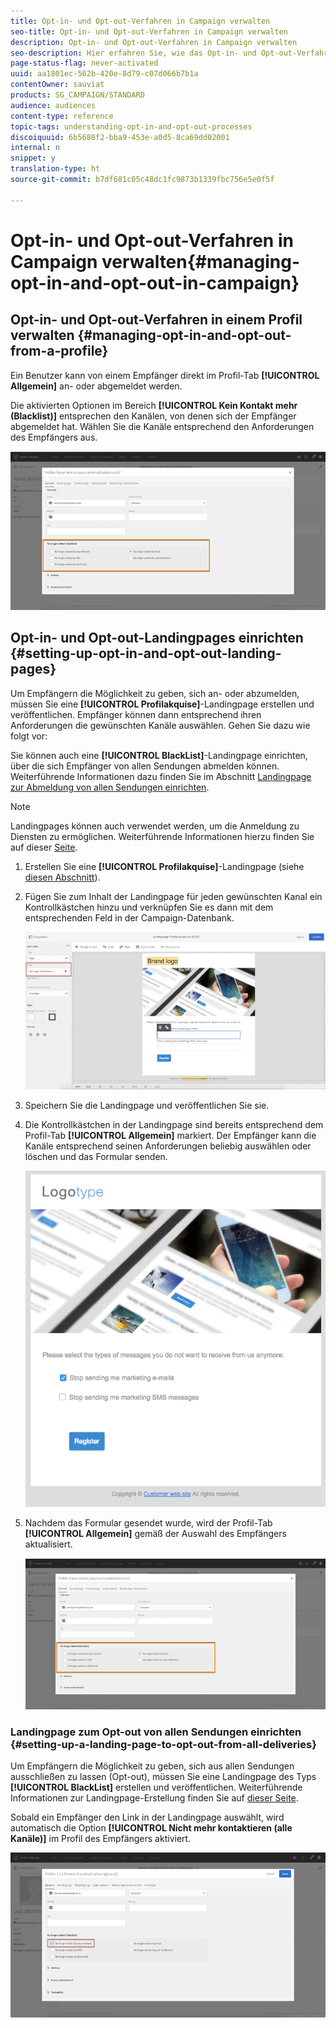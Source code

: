 ```yaml
---
title: Opt-in- und Opt-out-Verfahren in Campaign verwalten
seo-title: Opt-in- und Opt-out-Verfahren in Campaign verwalten
description: Opt-in- und Opt-out-Verfahren in Campaign verwalten
seo-description: Hier erfahren Sie, wie das Opt-in- und Opt-out-Verfahren in Adobe Campaign funktioniert.
page-status-flag: never-activated
uuid: aa1801ec-562b-420e-8d79-c07d066b7b1a
contentOwner: sauviat
products: SG_CAMPAIGN/STANDARD
audience: audiences
content-type: reference
topic-tags: understanding-opt-in-and-opt-out-processes
discoiquuid: 6b5680f2-bba9-453e-a0d5-8ca69dd02001
internal: n
snippet: y
translation-type: ht
source-git-commit: b7df681c05c48dc1fc9873b1339fbc756e5e0f5f

---
```



# Opt-in- und Opt-out-Verfahren in Campaign verwalten{#managing-opt-in-and-opt-out-in-campaign}

## Opt-in- und Opt-out-Verfahren in einem Profil verwalten {#managing-opt-in-and-opt-out-from-a-profile}

Ein Benutzer kann von einem Empfänger direkt im Profil-Tab **[!UICONTROL Allgemein]** an- oder abgemeldet werden.

Die aktivierten Optionen im Bereich **[!UICONTROL Kein Kontakt mehr (Blacklist)]** entsprechen den Kanälen, von denen sich der Empfänger abgemeldet hat. Wählen Sie die Kanäle entsprechend den Anforderungen des Empfängers aus.

![](assets/optin_landingpage_3.png)

## Opt-in- und Opt-out-Landingpages einrichten  {#setting-up-opt-in-and-opt-out-landing-pages}

Um Empfängern die Möglichkeit zu geben, sich an- oder abzumelden, müssen Sie eine **[!UICONTROL Profilakquise]**-Landingpage erstellen und veröffentlichen. Empfänger können dann entsprechend ihren Anforderungen die gewünschten Kanäle auswählen. Gehen Sie dazu wie folgt vor:

Sie können auch eine **[!UICONTROL BlackList]**-Landingpage einrichten, über die sich Empfänger von allen Sendungen abmelden können. Weiterführende Informationen dazu finden Sie im Abschnitt [Landingpage zur Abmeldung von allen Sendungen einrichten](../../audiences/using/managing-opt-in-and-opt-out-in-campaign.md#setting-up-a-landing-page-to-opt-out-from-all-deliveries).

>[!NOTE]
>
>Landingpages können auch verwendet werden, um die Anmeldung zu Diensten zu ermöglichen. Weiterführende Informationen hierzu finden Sie auf dieser [Seite](../../channels/using/designing-a-landing-page.md#linking-a-form-to-a-service).

1. Erstellen Sie eine **[!UICONTROL Profilakquise]**-Landingpage (siehe [diesen Abschnitt](../../channels/using/about-landing-pages.md)).
1. Fügen Sie zum Inhalt der Landingpage für jeden gewünschten Kanal ein Kontrollkästchen hinzu und verknüpfen Sie es dann mit dem entsprechenden Feld in der Campaign-Datenbank.

   ![](assets/optin_landingpage_1.png)

1. Speichern Sie die Landingpage und veröffentlichen Sie sie.
1. Die Kontrollkästchen in der Landingpage sind bereits entsprechend dem Profil-Tab **[!UICONTROL Allgemein]** markiert. Der Empfänger kann die Kanäle entsprechend seinen Anforderungen beliebig auswählen oder löschen und das Formular senden.

   ![](assets/optin_landingpage_2.png)

1. Nachdem das Formular gesendet wurde, wird der Profil-Tab **[!UICONTROL Allgemein]** gemäß der Auswahl des Empfängers aktualisiert.

   ![](assets/optin_landingpage_3.png)

### Landingpage zum Opt-out von allen Sendungen einrichten {#setting-up-a-landing-page-to-opt-out-from-all-deliveries}

Um Empfängern die Möglichkeit zu geben, sich aus allen Sendungen ausschließen zu lassen (Opt-out), müssen Sie eine Landingpage des Typs **[!UICONTROL BlackList]** erstellen und veröffentlichen. Weiterführende Informationen zur Landingpage-Erstellung finden Sie auf [dieser Seite](../../channels/using/about-landing-pages.md).

Sobald ein Empfänger den Link in der Landingpage auswählt, wird automatisch die Option **[!UICONTROL Nicht mehr kontaktieren (alle Kanäle)]** im Profil des Empfängers aktiviert.

![](assets/blacklisting_allchannels.png)

